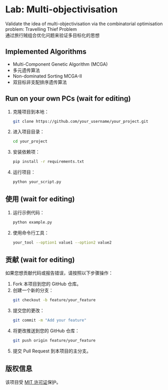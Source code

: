 # Lab: Multi-objectivisation

Validate the idea of multi-objectivisation via the combinatorial optimisation problem: Travelling Thief Problem  
通过旅行贼组合优化问题来验证多目标化的思想

## Implemented Algorithms

- Multi-Component Genetic Algorithm (MCGA)
- 多元遗传算法
- Non-dominated Sorting MCGA-II
- 双目标非支配排序遗传算法

## Run on your own PCs (wait for editing)

1. 克隆项目到本地：
    ```bash
    git clone https://github.com/your_username/your_project.git
    ```

2. 进入项目目录：
    ```bash
    cd your_project
    ```

3. 安装依赖项：
    ```bash
    pip install -r requirements.txt
    ```

4. 运行项目：
    ```bash
    python your_script.py
    ```

## 使用 (wait for editing)

1. 运行示例代码：
    ```bash
    python example.py
    ```

2. 使用命令行工具：
    ```bash
    your_tool --option1 value1 --option2 value2
    ```

## 贡献 (wait for editing)

如果您想贡献代码或报告错误，请按照以下步骤操作：

1. Fork 本项目到您的 GitHub 仓库。
2. 创建一个新的分支：
    ```bash
    git checkout -b feature/your_feature
    ```
3. 提交您的更改：
    ```bash
    git commit -m "Add your feature"
    ```
4. 将更改推送到您的 GitHub 仓库：
    ```bash
    git push origin feature/your_feature
    ```
5. 提交 Pull Request 到本项目的主分支。

## 版权信息

该项目受 [MIT 许可证](LICENSE)保护。